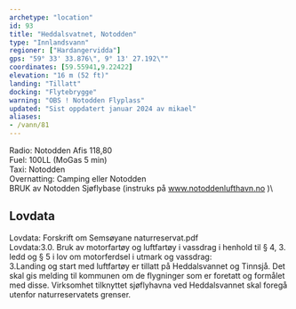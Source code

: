 ```yaml
---
archetype: "location"
id: 93
title: "Heddalsvatnet, Notodden"
type: "Innlandsvann"
regioner: ["Hardangervidda"]
gps: "59° 33' 33.876\", 9° 13' 27.192\""
coordinates: [59.55941,9.22422]
elevation: "16 m (52 ft)"
landing: "Tillatt"
docking: "Flytebrygge"
warning: "OBS ! Notodden Flyplass"
updated: "Sist oppdatert januar 2024 av mikael"
aliases:
- /vann/81
---
```


Radio: Notodden Afis 118,80\
Fuel: 100LL (MoGas 5 min)\
Taxi: Notodden\
Overnatting: Camping eller Notodden\
BRUK av Notodden Sjøflybase (instruks på www.notoddenlufthavn.no )\

## Lovdata

Lovdata: Forskrift om Semsøyane naturreservat.pdf\
Lovdata:3.0. Bruk av motorfartøy og luftfartøy i vassdrag i henhold til § 4, 3. ledd og § 5 i lov om motorferdsel i utmark og vassdrag:\
3.Landing og start med luftfartøy er tillatt på Heddalsvannet og Tinnsjå.  Det skal gis melding til kommunen om de flygninger som er foretatt og formålet med disse.  Virksomhet tilknyttet sjøflyhavna ved Heddalsvannet  skal foregå utenfor naturreservatets grenser.
